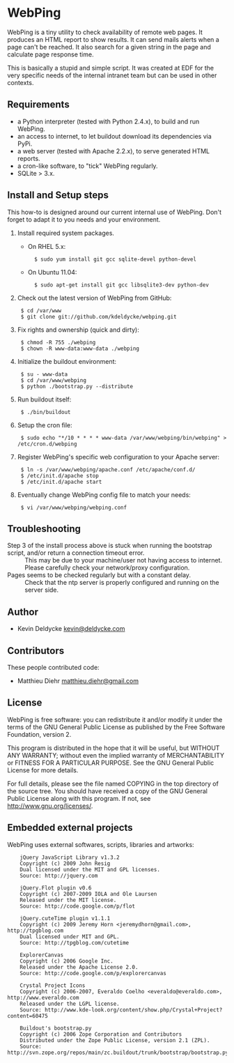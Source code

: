 WebPing
=======

WebPing is a tiny utility to check availability of remote web pages. It
produces an HTML report to show results. It can send mails alerts when a page
can't be reached. It also search for a given string in the page and calculate
page response time.

This is basically a stupid and simple script. It was created at EDF for the
very specific needs of the internal intranet team but can be used in other contexts.


Requirements
------------

 * a Python interpreter (tested with Python 2.4.x), to build and run WebPing.
 * an access to internet, to let buildout download its dependencies via PyPi.
 * a web server (tested with Apache 2.2.x), to serve generated HTML reports.
 * a cron-like software, to "tick" WebPing regularly.
 * SQLite > 3.x.


Install and Setup steps
-----------------------

This how-to is designed around our current internal use of WebPing.
Don't forget to adapt it to you needs and your environment.

1. Install required system packages.

    * On RHEL 5.x:

            $ sudo yum install git gcc sqlite-devel python-devel

    * On Ubuntu 11.04:

            $ sudo apt-get install git gcc libsqlite3-dev python-dev

1. Check out the latest version of WebPing from GitHub:

        $ cd /var/www
        $ git clone git://github.com/kdeldycke/webping.git

1. Fix rights and ownership (quick and dirty):

        $ chmod -R 755 ./webping
        $ chown -R www-data:www-data ./webping

1. Initialize the buildout environment:

        $ su - www-data
        $ cd /var/www/webping
        $ python ./bootstrap.py --distribute

1. Run buildout itself:

        $ ./bin/buildout

1. Setup the cron file:

        $ sudo echo "*/10 * * * * www-data /var/www/webping/bin/webping" > /etc/cron.d/webping

1. Register WebPing's specific web configuration to your Apache server:

        $ ln -s /var/www/webping/apache.conf /etc/apache/conf.d/
        $ /etc/init.d/apache stop
        $ /etc/init.d/apache start

1. Eventually change WebPing config file to match your needs:

        $ vi /var/www/webping/webping.conf


Troubleshooting
---------------

<dl>

  <dt>
    Step 3  of the install process above is stuck when running the
    bootstrap script, and/or return a connection timeout error.
  </dt>
  <dd>
    This may be due to your machine/user not having access to internet.
    Please carefully check your network/proxy configuration.
  </dd>

  <dt>
    Pages seems to be checked regularly but with a constant delay.
  </dt>
  <dd>
    Check that the ntp server is properly configured and running on the
    server side.
  </dd>

</dl>


Author
------

 * Kevin Deldycke <kevin@deldycke.com>


Contributors
------------

These people contributed code:

  * Matthieu Diehr <matthieu.diehr@gmail.com>


License
-------

WebPing is free software: you can redistribute it and/or modify it under the
terms of the GNU General Public License as published by the Free Software
Foundation, version 2.

This program is distributed in the hope that it will be useful, but WITHOUT ANY
WARRANTY; without even the implied warranty of MERCHANTABILITY or FITNESS FOR A
PARTICULAR PURPOSE. See the GNU General Public License for more details.

For full details, please see the file named COPYING in the top directory of the
source tree. You should have received a copy of the GNU General Public License
along with this program. If not, see <http://www.gnu.org/licenses/>.


Embedded external projects
--------------------------

WebPing uses external softwares, scripts, libraries and artworks:

        jQuery JavaScript Library v1.3.2
        Copyright (c) 2009 John Resig
        Dual licensed under the MIT and GPL licenses.
        Source: http://jquery.com

        jQuery.Flot plugin v0.6
        Copyright (c) 2007-2009 IOLA and Ole Laursen
        Released under the MIT license.
        Source: http://code.google.com/p/flot

        jQuery.cuteTime plugin v1.1.1
        Copyright (c) 2009 Jeremy Horn <jeremydhorn@gmail.com>, http://tpgblog.com
        Dual licensed under MIT and GPL.
        Source: http://tpgblog.com/cutetime

        ExplorerCanvas
        Copyright (c) 2006 Google Inc.
        Released under the Apache License 2.0.
        Source: http://code.google.com/p/explorercanvas

        Crystal Project Icons
        Copyright (c) 2006-2007, Everaldo Coelho <everaldo@everaldo.com>, http://www.everaldo.com
        Released under the LGPL license.
        Source: http://www.kde-look.org/content/show.php/Crystal+Project?content=60475

        Buildout's bootstrap.py
        Copyright (c) 2006 Zope Corporation and Contributors
        Distributed under the Zope Public License, version 2.1 (ZPL).
        Source: http://svn.zope.org/repos/main/zc.buildout/trunk/bootstrap/bootstrap.py
